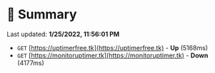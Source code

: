# 📖 Summary
Last updated: **1/25/2022, 11:56:01 PM**

- `GET` [https://uptimerfree.tk](https://uptimerfree.tk) - **Up** (5168ms)
- `GET` [https://monitoruptimer.tk](https://monitoruptimer.tk) - **Down** (4177ms)
